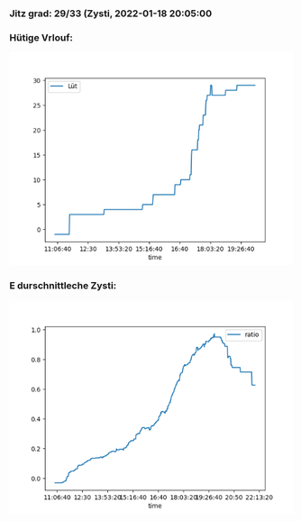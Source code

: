 ### Jitz grad: 29/33 (Zysti, 2022-01-18 20:05:00

### Hütige Vrlouf:
![Graph](Today.png)

### E durschnittleche Zysti:
![Graph](Zysti.png)